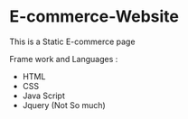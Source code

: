 # E-commerce-Website

This is a Static E-commerce page

Frame work and Languages :
  * HTML
  * CSS
  * Java Script
  * Jquery (Not So much)
  
